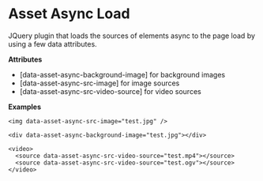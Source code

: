 Asset Async Load
================

JQuery plugin that loads the sources of elements async to the page load by using a few data attributes.

__Attributes__
- [data-asset-async-background-image] for background images
- [data-asset-async-src-image] for image sources
- [data-asset-async-src-video-source] for video sources

__Examples__
```
<img data-asset-async-src-image="test.jpg" />

<div data-asset-async-background-image="test.jpg"></div>

<video>
  <source data-asset-async-src-video-source="test.mp4"></source>
  <source data-asset-async-src-video-source="test.ogv"></source>
</video>
```
